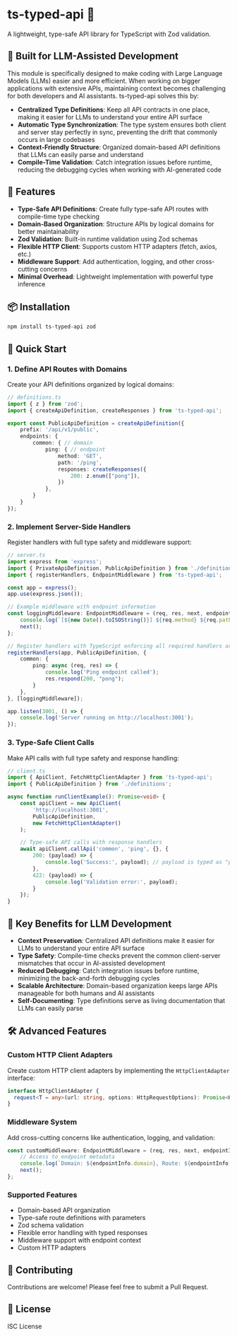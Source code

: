 # ts-typed-api 🚀

A lightweight, type-safe API library for TypeScript with Zod validation.

## 🤖 Built for LLM-Assisted Development

This module is specifically designed to make coding with Large Language Models (LLMs) easier and more efficient. When working on bigger applications with extensive APIs, maintaining context becomes challenging for both developers and AI assistants. ts-typed-api solves this by:

- **Centralized Type Definitions**: Keep all API contracts in one place, making it easier for LLMs to understand your entire API surface
- **Automatic Type Synchronization**: The type system ensures both client and server stay perfectly in sync, preventing the drift that commonly occurs in large codebases
- **Context-Friendly Structure**: Organized domain-based API definitions that LLMs can easily parse and understand
- **Compile-Time Validation**: Catch integration issues before runtime, reducing the debugging cycles when working with AI-generated code

## 🌟 Features

- **Type-Safe API Definitions**: Create fully type-safe API routes with compile-time type checking
- **Domain-Based Organization**: Structure APIs by logical domains for better maintainability
- **Zod Validation**: Built-in runtime validation using Zod schemas
- **Flexible HTTP Client**: Supports custom HTTP adapters (fetch, axios, etc.)
- **Middleware Support**: Add authentication, logging, and other cross-cutting concerns
- **Minimal Overhead**: Lightweight implementation with powerful type inference

## 📦 Installation

```bash
npm install ts-typed-api zod
```

## 🚀 Quick Start

### 1. Define API Routes with Domains

Create your API definitions organized by logical domains:

```typescript
// definitions.ts
import { z } from 'zod';
import { createApiDefinition, createResponses } from 'ts-typed-api';

export const PublicApiDefinition = createApiDefinition({
    prefix: '/api/v1/public',
    endpoints: {
        common: { // domain
            ping: { // endpoint
                method: 'GET',
                path: '/ping',
                responses: createResponses({
                    200: z.enum(["pong"]),
                })
            },
        }
    }
});
```

### 2. Implement Server-Side Handlers

Register handlers with full type safety and middleware support:

```typescript
// server.ts
import express from 'express';
import { PrivateApiDefinition, PublicApiDefinition } from './definitions';
import { registerHandlers, EndpointMiddleware } from 'ts-typed-api';

const app = express();
app.use(express.json());

// Example middleware with endpoint information
const loggingMiddleware: EndpointMiddleware = (req, res, next, endpointInfo) => {
    console.log(`[${new Date().toISOString()}] ${req.method} ${req.path} - Endpoint: ${endpointInfo.domain}.${endpointInfo.routeKey}`);
    next();
};

// Register handlers with TypeScript enforcing all required handlers are present
registerHandlers(app, PublicApiDefinition, {
    common: {
        ping: async (req, res) => {
            console.log('Ping endpoint called');
            res.respond(200, "pong");
        }
    },
}, [loggingMiddleware]);

app.listen(3001, () => {
    console.log('Server running on http://localhost:3001');
});
```

### 3. Type-Safe Client Calls

Make API calls with full type safety and response handling:

```typescript
// client.ts
import { ApiClient, FetchHttpClientAdapter } from 'ts-typed-api';
import { PublicApiDefinition } from './definitions';

async function runClientExample(): Promise<void> {
    const apiClient = new ApiClient(
        'http://localhost:3001',
        PublicApiDefinition,
        new FetchHttpClientAdapter()
    );

    // Type-safe API calls with response handlers
    await apiClient.callApi('common', 'ping', {}, {
        200: (payload) => {
            console.log('Success:', payload); // payload is typed as "pong"
        },
        422: (payload) => {
            console.log('Validation error:', payload);
        }
    });
}
```

## 🔑 Key Benefits for LLM Development

- **Context Preservation**: Centralized API definitions make it easier for LLMs to understand your entire API surface
- **Type Safety**: Compile-time checks prevent the common client-server mismatches that occur in AI-assisted development
- **Reduced Debugging**: Catch integration issues before runtime, minimizing the back-and-forth debugging cycles
- **Scalable Architecture**: Domain-based organization keeps large APIs manageable for both humans and AI assistants
- **Self-Documenting**: Type definitions serve as living documentation that LLMs can easily parse

## 🛠️ Advanced Features

### Custom HTTP Client Adapters

Create custom HTTP client adapters by implementing the `HttpClientAdapter` interface:

```typescript
interface HttpClientAdapter {
  request<T = any>(url: string, options: HttpRequestOptions): Promise<HttpResponse<T>>;
}
```

### Middleware System

Add cross-cutting concerns like authentication, logging, and validation:

```typescript
const customMiddleware: EndpointMiddleware = (req, res, next, endpointInfo) => {
    // Access to endpoint metadata
    console.log(`Domain: ${endpointInfo.domain}, Route: ${endpointInfo.routeKey}`);
    next();
};
```

### Supported Features

- Domain-based API organization
- Type-safe route definitions with parameters
- Zod schema validation
- Flexible error handling with typed responses
- Middleware support with endpoint context
- Custom HTTP adapters

## 🤝 Contributing

Contributions are welcome! Please feel free to submit a Pull Request.

## 📄 License

ISC License
